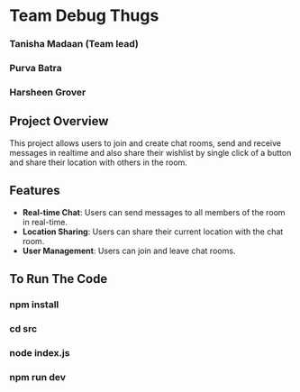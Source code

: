 # Team Debug Thugs
### Tanisha Madaan (Team lead)
### Purva Batra
### Harsheen Grover

## Project Overview
This project allows users to join and create chat rooms, send and receive messages in realtime and also share their wishlist by single click of a button and share their location with others in the room. 

## Features

- **Real-time Chat**: Users can send messages to all members of the room in real-time.
- **Location Sharing**: Users can share their current location with the chat room.
- **User Management**: Users can join and leave chat rooms.


## To Run The Code
### npm install
### cd src
### node index.js
### npm run dev


